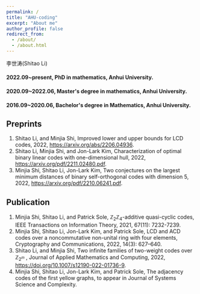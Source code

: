 ```yaml
---
permalink: /
title: "AHU-coding"
excerpt: "About me"
author_profile: false
redirect_from: 
  - /about/
  - /about.html
---
```


李世涛(Shitao Li)

#### 2022.09~present, PhD in mathematics, Anhui University.
#### 2020.09~2022.06, Master's degree in mathematics, Anhui University.
#### 2016.09~2020.06, Bachelor's degree in Mathematics, Anhui University.

## Preprints

1. Shitao Li, and Minjia Shi, Improved lower and upper bounds for LCD codes, 2022, https://arxiv.org/abs/2206.04936.
2. Shitao Li, Minjia Shi, and Jon-Lark Kim, Characterization of optimal binary linear codes with one-dimensional hull, 2022, https://arxiv.org/pdf/2211.02480.pdf. 
3. Minjia Shi, Shitao Li, Jon-Lark Kim, Two conjectures on the largest minimum distances of binary self-orthogonal codes with dimension 5, 2022, https://arxiv.org/pdf/2210.06241.pdf.

## Publication

1. Minjia Shi, Shitao Li, and Patrick Sole, $\mathbb{Z}_2\mathbb{Z}_4$-additive quasi-cyclic codes, IEEE Transactions on Information Theory, 2021, 67(11): 7232-7239.
2. Minjia Shi, Shitao Li, Jon-Lark Kim, and Patrick Sole, LCD and ACD codes over a noncommutative non-unital ring with four elements, Cryptography and Communications, 2022, 14(3): 627–640.
3. Shitao Li, and Minjia Shi, Two infinite families of two-weight codes over $\mathbb{Z}_{2^m}$ , Journal of Applied Mathematics and Computing, 2022, https://doi.org/10.1007/s12190-022-01736-9.
4. Minjia Shi, Shitao Li, Jon-Lark Kim, and Patrick Sole, The adjacency codes of the first yellow graphs, to appear in Journal of Systems Science and Complexity.
